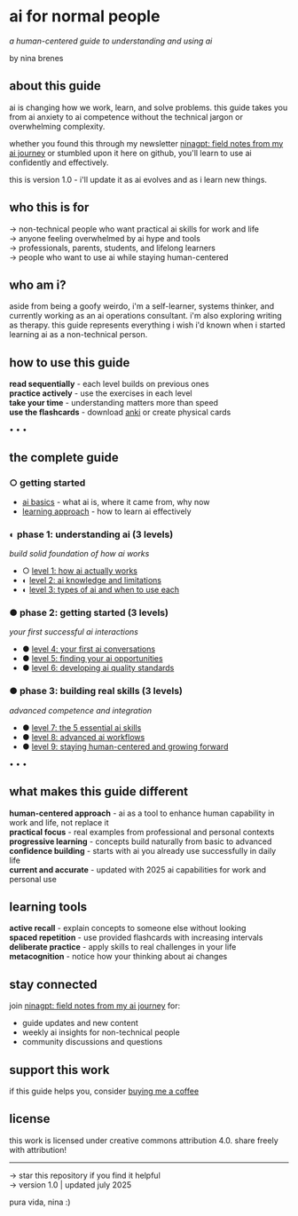 # ai for normal people
*a human-centered guide to understanding and using ai*

by nina brenes

## about this guide
ai is changing how we work, learn, and solve problems. this guide takes you from ai anxiety to ai competence without the technical jargon or overwhelming complexity.

whether you found this through my newsletter [ninagpt: field notes from my ai journey](https://ninaverse.kit.com/36228eea47) or stumbled upon it here on github, you'll learn to use ai confidently and effectively.

this is version 1.0 - i'll update it as ai evolves and as i learn new things.

## who this is for
→ non-technical people who want practical ai skills for work and life  
→ anyone feeling overwhelmed by ai hype and tools  
→ professionals, parents, students, and lifelong learners  
→ people who want to use ai while staying human-centered

## who am i?
aside from being a goofy weirdo, i'm a self-learner, systems thinker, and currently working as an ai operations consultant. i'm also exploring writing as therapy. this guide represents everything i wish i'd known when i started learning ai as a non-technical person.

## how to use this guide
**read sequentially** - each level builds on previous ones  
**practice actively** - use the exercises in each level  
**take your time** - understanding matters more than speed  
**use the flashcards** - download [anki](https://ankiweb.net/) or create physical cards

• • •

## the complete guide

### ○ getting started
- [ai basics](ai%20basics.md) - what ai is, where it came from, why now
- [learning approach](learning%20approach.md) - how to learn ai effectively

### ◐ phase 1: understanding ai (3 levels)
*build solid foundation of how ai works*
- ○ [level 1: how ai actually works](level%201%20how%20ai%20actually%20works.md)
- ◐ [level 2: ai knowledge and limitations](level%202%20ai%20knowledge%20and%20limitations.md)  
- ◐ [level 3: types of ai and when to use each](level%203%20types%20of%20ai%20and%20when%20to%20use%20each.md)

### ● phase 2: getting started (3 levels)
*your first successful ai interactions*
- ● [level 4: your first ai conversations](level%204%20your%20first%20ai%20conversations.md)
- ● [level 5: finding your ai opportunities](level%205%20finding%20your%20ai%20opportunities.md)
- ● [level 6: developing ai quality standards](level%206%20developing%20ai%20quality%20standards.md)

### ● phase 3: building real skills (3 levels)
*advanced competence and integration*
- ● [level 7: the 5 essential ai skills](level%207%20the%205%20essential%20ai%20skills.md)
- ● [level 8: advanced ai workflows](level%208%20advanced%20ai%20workflows.md)
- ● [level 9: staying human-centered and growing forward](level%209%20staying%20human-centered%20and%20growing%20forward.md)

• • •

## what makes this guide different
**human-centered approach** - ai as a tool to enhance human capability in work and life, not replace it  
**practical focus** - real examples from professional and personal contexts  
**progressive learning** - concepts build naturally from basic to advanced  
**confidence building** - starts with ai you already use successfully in daily life  
**current and accurate** - updated with 2025 ai capabilities for work and personal use

## learning tools
**active recall** - explain concepts to someone else without looking  
**spaced repetition** - use provided flashcards with increasing intervals  
**deliberate practice** - apply skills to real challenges in your life  
**metacognition** - notice how your thinking about ai changes

## stay connected
join [ninagpt: field notes from my ai journey](https://ninaverse.kit.com/36228eea47) for:
- guide updates and new content
- weekly ai insights for non-technical people
- community discussions and questions

## support this work
if this guide helps you, consider [buying me a coffee](https://buymeacoffee.com/ninabrenes)

## license
this work is licensed under creative commons attribution 4.0. share freely with attribution!

---
→ star this repository if you find it helpful  
→ version 1.0 | updated july 2025

pura vida, nina :)
